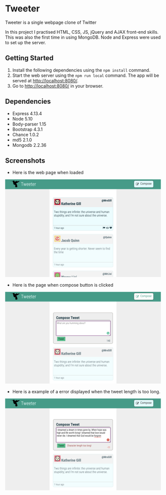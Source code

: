 # Tweeter

Tweeter is a single webpage clone of Twitter

In this project I practised HTML, CSS, JS, jQuery and AJAX front-end skills. This was also the first time in using MongoDB. Node and Express were used to set up the server.

## Getting Started

1. Install the following dependencies using the `npm install` command.
2. Start the web server using the `npm run local` command. The app will be served at <http://localhost:8080/>.
3. Go to <http://localhost:8080/> in your browser.

## Dependencies

- Express 4.13.4 
- Node 5.10
- Body-parser 1.15
- Bootstrap 4.3.1
- Chance 1.0.2
- md5 2.1.0
- Mongodb 2.2.36

## Screenshots

- Here is the web page when loaded
<img src="composeuntoggles.png">

- Here is the page when compose button is clicked
<img src="composetoggle.png">

- Here is a example of a error displayed when the tweet length is too long.
<img src="too-long-error.png">